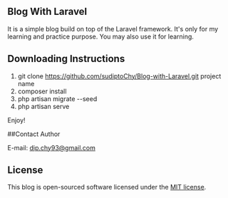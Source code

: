 ## Blog With Laravel

It is a simple blog build on top of the Laravel framework. It's only for my learning and practice purpose. You may also use it for learning.


## Downloading Instructions

1. git clone https://github.com/sudiptoChy/Blog-with-Laravel.git project name
2. composer install
3. php artisan migrate --seed
4. php artisan serve

  Enjoy!

##Contact Author

E-mail:  dip.chy93@gmail.com

## License

This blog is open-sourced software licensed under the [MIT license](http://opensource.org/licenses/MIT).
